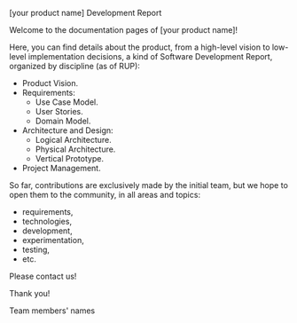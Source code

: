 [your product name] Development Report

Welcome to the documentation pages of [your product name]!

Here, you can find details about the product, from a high-level vision to low-level implementation decisions, a kind of Software Development Report, organized by discipline (as of RUP):
- Product Vision.
- Requirements:
  - Use Case Model.
  - User Stories.
  - Domain Model.
- Architecture and Design:
  - Logical Architecture.
  - Physical Architecture.
  - Vertical Prototype.
- Project Management.
  
So far, contributions are exclusively made by the initial team, but we hope to open them to the community, in all areas and topics: 
- requirements,
- technologies,
- development,
- experimentation,
- testing,
- etc.

Please contact us!

Thank you!

Team members' names
